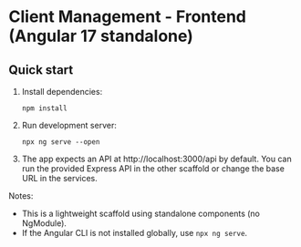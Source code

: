 # Client Management - Frontend (Angular 17 standalone)

## Quick start

1. Install dependencies:
   ```
   npm install
   ```

2. Run development server:
   ```
   npx ng serve --open
   ```

3. The app expects an API at http://localhost:3000/api by default.
   You can run the provided Express API in the other scaffold or change the base URL in the services.

Notes:
- This is a lightweight scaffold using standalone components (no NgModule).
- If the Angular CLI is not installed globally, use `npx ng serve`.
